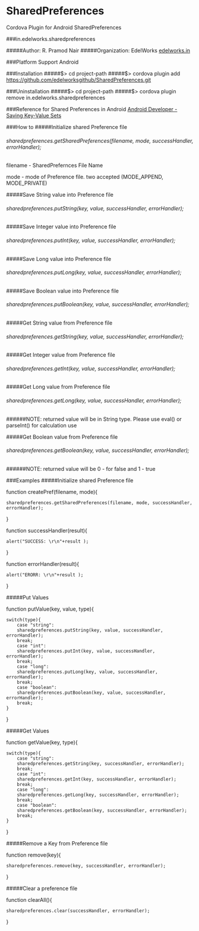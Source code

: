 SharedPreferences
=================

Cordova Plugin for Android SharedPreferences

###in.edelworks.sharedpreferences

#####Author: R. Pramod Nair
#####Organization: EdelWorks [edelworks.in](http://edelworks.in)

###Platform Support
Android

###Installation
#####$> cd project-path
#####$> cordova plugin add https://github.com/edelworksgithub/SharedPreferences.git

###Uninstallation
#####$> cd project-path
#####$> cordova plugin remove in.edelworks.sharedpreferences

###Reference for Shared Preferences in Android
[Android Developer - Saving Key-Value Sets](http://developer.android.com/training/basics/data-storage/shared-preferences.html)

###How to
#####Initialize shared Preference file

###### sharedpreferences.getSharedPreferences(filename, mode, successHandler, errorHandler);
filename - SharedPrefernces File Name

mode - mode of Preference file. two accepted (MODE_APPEND, MODE_PRIVATE)


#####Save String value into Preference file
###### sharedpreferences.putString(key, value, successHandler, errorHandler);

#####Save Integer value into Preference file
###### sharedpreferences.putInt(key, value, successHandler, errorHandler);

#####Save Long value into Preference file
###### sharedpreferences.putLong(key, value, successHandler, errorHandler);

#####Save Boolean value into Preference file
###### sharedpreferences.putBoolean(key, value, successHandler, errorHandler);

#####Get String value from Preference file
###### sharedpreferences.getString(key, value, successHandler, errorHandler);

#####Get Integer value from Preference file
###### sharedpreferences.getInt(key, value, successHandler, errorHandler);

#####Get Long value from Preference file
###### sharedpreferences.getLong(key, value, successHandler, errorHandler);
######NOTE: returned value will be in String type. Please use eval() or parseInt() for calculation use

#####Get Boolean value from Preference file
###### sharedpreferences.getBoolean(key, value, successHandler, errorHandler);
######NOTE: returned value will be 0 - for false and 1 - true


###Examples
#####Initialize shared Preference file

function createPref(filename, mode){

	sharedpreferences.getSharedPreferences(filename, mode, successHandler, errorHandler);
	
}
   

function successHandler(result){

	alert("SUCCESS: \r\n"+result );
	
}

function errorHandler(result){

	alert("ERORR: \r\n"+result );
	
}

#####Put Values

function putValue(key, value, type){

	switch(type){
		case "string":
		sharedpreferences.putString(key, value, successHandler, errorHandler);
		break;
		case "int":
		sharedpreferences.putInt(key, value, successHandler, errorHandler);
		break;
		case "long":
		sharedpreferences.putLong(key, value, successHandler, errorHandler);
		break;
		case "boolean":
		sharedpreferences.putBoolean(key, value, successHandler, errorHandler);
		break;
	}
	
}


#####Get Values

function getValue(key, type){

	switch(type){
		case "string":
		sharedpreferences.getString(key, successHandler, errorHandler);
		break;
		case "int":
		sharedpreferences.getInt(key, successHandler, errorHandler);
		break;
		case "long":
		sharedpreferences.getLong(key, successHandler, errorHandler);
		break;
		case "boolean":
		sharedpreferences.getBoolean(key, successHandler, errorHandler);
		break;
	}
	
}


#####Remove a Key from Preference file

function remove(key){

	sharedpreferences.remove(key, successHandler, errorHandler);
	
}

#####Clear a preference file

function clearAll(){

	sharedpreferences.clear(successHandler, errorHandler);
	
}

